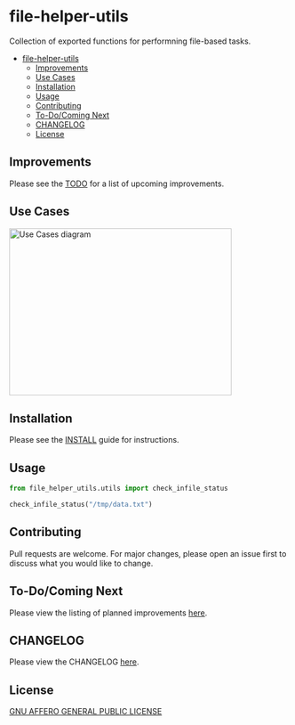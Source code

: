# file-helper-utils

Collection of exported functions for performning file-based tasks.

- [file-helper-utils](#file-helper-utils)
  - [Improvements](#improvements)
  - [Use Cases](#use-cases)
  - [Installation](#installation)
  - [Usage](#usage)
  - [Contributing](#contributing)
  - [To-Do/Coming Next](#to-docoming-next)
  - [CHANGELOG](#changelog)
  - [License](#license)


## Improvements

Please see the [TODO](docs/TODO.md) for a list of upcoming improvements.


## Use Cases

<img src="use_cases.png" width="400" height="300" alt="Use Cases diagram">


## Installation

Please see the [INSTALL](docs/INSTALL.md) guide for instructions.

## Usage

```python
from file_helper_utils.utils import check_infile_status

check_infile_status("/tmp/data.txt")
```

## Contributing

Pull requests are welcome. For major changes, please open an issue first
to discuss what you would like to change.

## To-Do/Coming Next

Please view the listing of planned improvements [here](docs/TODO.md).

## CHANGELOG

Please view the CHANGELOG [here](docs/CHANGELOG.md).

## License

[GNU AFFERO GENERAL PUBLIC LICENSE](docs/LICENSE)
